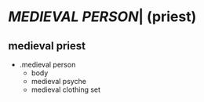 # *MEDIEVAL PERSON*| (priest)
## medieval priest

*   .medieval person
    *   body
    *   medieval psyche
    *   medieval clothing set
